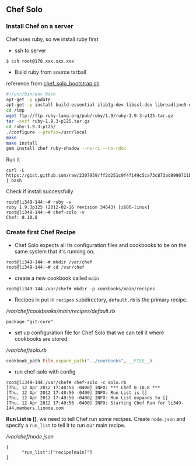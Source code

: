 ## Chef Solo
### Install Chef on a server
Chef uses ruby, so we install ruby first

* ssh to server

```
$ ssh root@178.xxx.xxx.xxx
```

* Build ruby from source tarball

reference from [chef_solo_bootstrap.sh](https://gist.github.com/2307959) 

```bash
#!/usr/bin/env bash
apt-get -y update
apt-get -y install build-essential zlib1g-dev libssl-dev libreadline5-dev libyaml-dev
cd /tmp
wget ftp://ftp.ruby-lang.org/pub/ruby/1.9/ruby-1.9.3-p125.tar.gz
tar -xvzf ruby-1.9.3-p125.tar.gz
cd ruby-1.9.3-p125/
./configure --prefix=/usr/local
make
make install
gem install chef ruby-shadow --no-ri --no-rdoc
```

Run it

```
curl -L https://gist.github.com/raw/2307959/ff2d251c9f4f149c5ca73c873ad8990711b3ca74/chef_solo_bootstrap.sh | bash
```

Check if install successfully

```
root@li349-144:~# ruby -v
ruby 1.9.3p125 (2012-02-16 revision 34643) [i686-linux]
root@li349-144:~# chef-solo -v
Chef: 0.10.8
```

### Create first Chef Recipe
* Chef Solo expects all its configuration files and cookbooks to be on the same system that it's running on. 

```
root@li349-144:~# mkdir /var/chef
root@li349-144:~# cd /var/chef
```

* create a new cookbook called <code>main</code>

```
root@li349-144:/var/chef# mkdir -p cookbooks/main/recipes
```

* Recipes in put in <code>recipes</code> subdirectory, <code>default.rb</code> is the primary recipe.

*/var/chef/cookbooks/main/recipes/default.rb*

```
package "git-core"
```

* set up configuration file for Chef Solo that we can tell it where cookbooks are stored.

*/var/chef/solo.rb*

```ruby
cookbook_path File.expand_path("../cookbooks", __FILE__)
```

* run chef-solo with config

```
root@li349-144:/var/chef# chef-solo -c solo.rb 
[Thu, 12 Apr 2012 17:40:55 -0400] INFO: *** Chef 0.10.8 ***
[Thu, 12 Apr 2012 17:40:56 -0400] INFO: Run List is []
[Thu, 12 Apr 2012 17:40:56 -0400] INFO: Run List expands to []
[Thu, 12 Apr 2012 17:40:56 -0400] INFO: Starting Chef Run for li349-144.members.linode.com
```

**Run List is []**, we need to tell Chef run some recipes. Create <code>node.json</code> and 
specify a <code>run_list</code> to tell it to run our main recipe.

*/var/chef/node.json*

```
{
      "run_list":["recipe[main]"]
}
```



